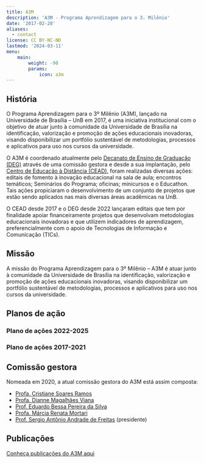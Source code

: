 ```yaml
---
title: A3M
description: 'A3M - Programa Aprendizagem para o 3. Milênio'
date: '2017-02-28'
aliases:
  - contact
license: CC BY-NC-ND
lastmod: '2024-03-11'
menu:
    main: 
        weight: -90
        params:
            icon: a3m
---
```

## História

O Programa Aprendizagem para o 3º Milênio (A3M), lançado na Universidade de Brasília – UnB em 2017, é uma iniciativa institucional com o objetivo de atuar junto à comunidade da Universidade de Brasília na identificação, valorização e promoção de ações educacionais inovadoras, visando disponibilizar um portfólio sustentável de metodologias, processos e aplicativos para uso nos cursos da universidade.

O A3M é coordenado atualmente pelo [Decanato de Ensino de Graduação (DEG)](https://deg.unb.br) através de uma comissão gestora e desde a sua implantação, pelo [Centro de Educação à Distância (CEAD)](https:/cead.unb.br), foram realizadas diversas ações: editais de fomento à inovação educacional na sala de aula; encontros temáticos; Seminários do Programa; oficinas; minicursos e o Educathon. Tais ações propiciaram o desenvolvimento de um conjunto de projetos que estão sendo aplicados nas mais diversas áreas acadêmicas na UnB.

O CEAD desde 2017 e o DEG desde 2022 lançaram editais que tem por finalidade apoiar financeiramente projetos que desenvolvam metodologias educacionais inovadoras e que utilizem indicadores de aprendizagem, preferencialmente com o apoio de Tecnologias de Informação e Comunicação (TICs). 

## Missão

A missão do Programa Aprendizagem para o 3º Milênio – A3M é atuar junto à comunidade da Universidade de Brasília na identificação, valorização e promoção de ações educacionais inovadoras, visando disponibilizar um portfólio sustentável de metodologias, processos e aplicativos para uso nos cursos da universidade.

## Planos de ação

### Plano de ações 2022-2025

### Plano de ações 2017-2021

## Comissão gestora

Nomeada em 2020, a atual comissão gestora do A3M está assim composta:
- [Profa. Cristiane Soares Ramos](https://cedis.unb.br/pt/people/cristiane_ramos/)
- [Profa. Dianne Magalhães Viana](http://lattes.cnpq.br/3462848897175909)
- [Prof. Eduardo Bessa Pereira da Silva](http://lattes.cnpq.br/4111170501195963)
- [Profa. Márcia Renata Mortari](http://lattes.cnpq.br/6981177079694893)
- [Prof. Sergio Antônio Andrade de Freitas](https://cedis.unb.br/pt/people/sergio_freitas/) (presidente)

## Publicações

[Conheça publicações do A3M aqui](/A3M/articles/publications/)